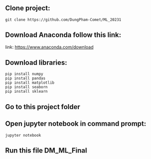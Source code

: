 ## Clone project:
```
git clone https://github.com/DungPham-Comet/ML_20231
```

## Download Anaconda follow this link: 
link: https://www.anaconda.com/download

## Download libraries:
```
pip install numpy
pip install pandas
pip install matplotlib
pip install seaborn
pip install sklearn
```
## Go to this project folder

## Open jupyter notebook in command prompt:
```
jupyter notebook
```
## Run this file DM_ML_Final

